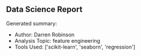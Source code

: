 ## Data Science Report

Generated summary:

- Author: Darren Robinson
- Analysis Topic: feature engineering
- Tools Used: ['scikit-learn', 'seaborn', 'regression']
